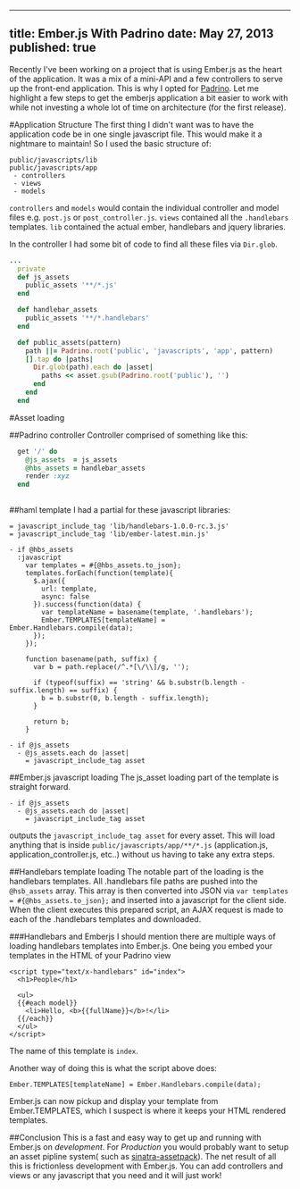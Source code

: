 ----
title: Ember.js With Padrino
date: May 27, 2013
published: true
----

Recently I've been working on a project that is using Ember.js
as the heart of the application.  It was a mix of a mini-API and
a few controllers to serve up the front-end application.  This is
why I opted for [Padrino](http://padrinorb.com).  Let me highlight
a few steps to get the emberjs application a bit easier to work
with while not investing a whole lot of time on architecture (for
the first release).

#Application Structure
The first thing I didn't want was to have the application code be
in one single javascript file.  This would make it a nightmare to
maintain!  So I used the basic structure of:

```
public/javascripts/lib
public/javascripts/app
 - controllers
 - views
 - models
```

`controllers` and `models` would contain the individual controller and
model files e.g. `post.js` or `post_controller.js`. `views` contained
all the `.handlebars` templates. `lib` contained the actual ember,
handlebars and jquery libraries.

In the controller I had some bit of code to find all these files via
`Dir.glob`.

```ruby
...
  private
  def js_assets
    public_assets '**/*.js'
  end

  def handlebar_assets
    public_assets '**/*.handlebars'
  end

  def public_assets(pattern)
    path ||= Padrino.root('public', 'javascripts', 'app', pattern)
    [].tap do |paths|
      Dir.glob(path).each do |asset| 
        paths << asset.gsub(Padrino.root('public'), '')
      end
    end
  end
```

#Asset loading


##Padrino controller
Controller comprised of something like this:

```ruby
  get '/' do
    @js_assets  = js_assets
    @hbs_assets = handlebar_assets
    render :xyz
  end
  
```

##haml template
I had a partial for these javascript libraries:

```haml
= javascript_include_tag 'lib/handlebars-1.0.0-rc.3.js'
= javascript_include_tag 'lib/ember-latest.min.js'

- if @hbs_assets
  :javascript
    var templates = #{@hbs_assets.to_json};
    templates.forEach(function(template){
      $.ajax({
        url: template,
        async: false
      }).success(function(data) {
        var templateName = basename(template, '.handlebars');
        Ember.TEMPLATES[templateName] = Ember.Handlebars.compile(data);
      });
    });

    function basename(path, suffix) {
      var b = path.replace(/^.*[\/\\]/g, '');

      if (typeof(suffix) == 'string' && b.substr(b.length - suffix.length) == suffix) {
        b = b.substr(0, b.length - suffix.length);
      }

      return b;
    }
    
- if @js_assets
  - @js_assets.each do |asset|
    = javascript_include_tag asset
```

##Ember.js javascript loading
The js_asset loading part of the template is straight forward.
```haml
- if @js_assets
  - @js_assets.each do |asset|
    = javascript_include_tag asset
```
outputs the `javascript_include_tag asset` for every asset.  This
will load anything that is inside `public/javascripts/app/**/*.js`
(application.js, application_controller.js, etc..)
without us having to take any extra steps.

##Handlebars template loading
The notable part of the loading is the handlebars templates.
All .handlebars file paths are pushed into the `@hsb_assets` array.
This array is then converted into JSON via `var templates = #{@hbs_assets.to_json};`
and inserted into a javascript for the client side.  When the client
executes this prepared script, an AJAX request is made to each of the 
.handlebars templates and downloaded.

###Handlebars and Emberjs
I should mention there are multiple ways of loading handlebars templates into 
Ember.js.  One being you embed your templates in the HTML of your Padrino view

```
<script type="text/x-handlebars" id="index">
  <h1>People</h1>

  <ul>
  {{#each model}}
    <li>Hello, <b>{{fullName}}</b>!</li>
  {{/each}}
  </ul>
</script>
```

The name of this template is `index`.

Another way of doing this is what the script above does:

```
Ember.TEMPLATES[templateName] = Ember.Handlebars.compile(data);
```

Ember.js can now pickup and display your template from Ember.TEMPLATES, which
I suspect is where it keeps your HTML rendered templates.

##Conclusion
This is a fast and easy way to get up and running with Ember.js on *development*.
For *Production* you would probably want to setup an asset pipline system( such as
[sinatra-assetpack](https://github.com/rstacruz/sinatra-assetpack)).  The net
result of all this is frictionless development with Ember.js.  You can add controllers
and views or any javascript that you need and it will just work!
